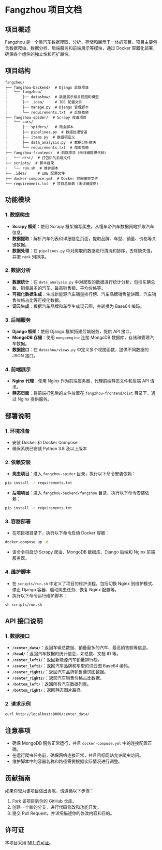 # Fangzhou 项目文档

## 项目概述
Fangzhou 是一个集汽车数据爬取、分析、存储和展示于一体的项目。项目主要包含数据爬虫、数据分析、后端服务和前端展示等模块，通过 Docker 容器化部署，确保各个组件的独立性和可扩展性。

## 项目结构
```
fangzhou/
├── fangzhou-backend/  # Django 后端项目
│   └── fangzhou/
│       ├── datashow/  # 数据展示相关视图和模型
│       ├── .idea/     # IDE 配置文件
│       ├── manage.py  # Django 管理脚本
│       └── requirements.txt  # 后端依赖
├── fangzhou-spider/  # Scrapy 爬虫项目
│   └── cars/
│       ├── spiders/   # 爬虫脚本
│       ├── pipelines.py  # 数据处理管道
│       ├── items.py  # 数据项定义
│       ├── data_analysis.py  # 数据分析模块
│       └── requirements.txt  # 爬虫依赖
├── fangzhou-frontend/  # 前端项目（未详细提供代码）
│   └── dist/  # 打包后的前端文件
├── scripts/  # 脚本目录
│   └── run.sh  # 维护脚本
├── .idea/     # IDE 配置文件
├── docker-compose.yml  # Docker 容器编排文件
└── requirements.txt  # 项目总依赖（未详细提供）
```

## 功能模块

### 1. 数据爬虫
- **Scrapy 框架**：使用 Scrapy 框架编写爬虫，从懂车帝汽车数据网站抓取汽车信息。
- **数据提取**：解析汽车列表和详细信息页面，提取品牌、车型、销量、价格等关键数据。
- **数据处理**：在 `pipelines.py` 中对爬取的数据进行清洗和排序，去除缺失值，并按 `rank` 列排序。

### 2. 数据分析
- **数据统计**：在 `data_analysis.py` 中对爬取的数据进行统计分析，包括车辆总数、销量最多的汽车、最高销售额、平均价格等。
- **可视化数据生成**：生成新能源汽车销量排行榜、汽车品牌销售量饼图、汽车销售价格占比等可视化数据。
- **词云生成**：根据汽车品牌和车型生成词云图，并转换为 Base64 编码。

### 3. 后端服务
- **Django 框架**：使用 Django 框架搭建后端服务，提供 API 接口。
- **MongoDB 存储**：使用 `mongoengine` 连接 MongoDB 数据库，存储和管理汽车数据。
- **数据接口**：在 `datashow/views.py` 中定义多个视图函数，提供不同数据的 JSON 接口。

### 4. 前端展示
- **Nginx 代理**：使用 Nginx 作为前端服务器，代理前端静态文件和后端 API 请求。
- **静态页面**：将前端打包后的文件放置在 `fangzhou-frontend/dist` 目录下，通过 Nginx 提供服务。

## 部署说明

### 1. 环境准备
- 安装 Docker 和 Docker Compose
- 确保系统已安装 Python 3.8 及以上版本

### 2. 依赖安装
- **爬虫项目**：进入 `fangzhou-spider` 目录，执行以下命令安装依赖：
```bash
pip install -r requirements.txt
```
- **后端项目**：进入 `fangzhou-backend/fangzhou` 目录，执行以下命令安装依赖：
```bash
pip install -r requirements.txt
```

### 3. 容器部署
- 在项目根目录下，执行以下命令启动 Docker 容器：
```bash
docker-compose up -d
```
- 该命令将启动 Scrapy 爬虫、MongoDB 数据库、Django 后端和 Nginx 前端服务器。

### 4. 维护脚本
- 在 `scripts/run.sh` 中定义了项目的维护流程，包括切换 Nginx 到维护模式、停止 Django 容器、启动爬虫任务、恢复 Nginx 配置等。
- 执行以下命令运行维护脚本：
```bash
sh scripts/run.sh
```

## API 接口说明
### 1. 数据接口
- **`/center_data/`**：返回车辆总数据、销量最多的汽车、最高销售额等信息。
- **`/head/`**：返回汽车数据的统计信息，如总数、文档 ID 等。
- **`/center_left1/`**：返回新能源汽车销量排行榜。
- **`/center_left2/`**：返回汽车品牌和车型的词云图 Base64 编码。
- **`/center_right1/`**：返回汽车品牌销售量饼图数据。
- **`/center_right2/`**：返回汽车销售价格占比数据。
- **`/bottom_left/`**：返回所有汽车数据列表。
- **`/bottom_right/`**：返回静态图片路径。

### 2. 请求示例
```bash
curl http://localhost:8000/center_data/
```

## 注意事项
- 确保 MongoDB 服务正常运行，并且 `docker-compose.yml` 中的连接配置正确。
- 在运行爬虫任务前，确保网络连接正常，并且目标网站允许爬虫访问。
- 维护脚本中的容器名称和路径需要根据实际情况进行调整。

## 贡献指南
如果你想为该项目做出贡献，请遵循以下步骤：
1. Fork 该项目到你的 GitHub 仓库。
2. 创建一个新的分支，进行代码修改和功能开发。
3. 提交 Pull Request，并详细描述你的修改内容和目的。

## 许可证
本项目采用 [MIT 许可证](LICENSE)。
